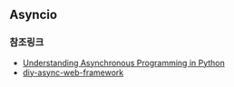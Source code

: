 ## Asyncio

### 참조링크

- [Understanding Asynchronous Programming in Python](https://dbader.org/blog/understanding-asynchronous-programming-in-python)
- [diy-async-web-framework](https://github.com/hzlmn/diy-async-web-framework)

